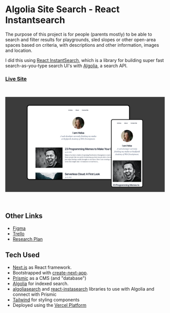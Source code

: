 # Algolia Site Search - React Instantsearch

The purpose of this project is for people (parents mostly) to be able to search and filter results for playgrounds, sled slopes or other open-area spaces based on criteria, with descriptions and other information, images and location.  

I did this using [React InstantSearch](https://www.algolia.com/doc/guides/building-search-ui/what-is-instantsearch/react/), which is a library for building super fast search-as-you-type search UI's with [Algolia](https://www.algolia.com/), a search API.

### [Live Site](https://leiksvaedi.vercel.app/)

&nbsp;

<img src="https://raw.githubusercontent.com/hebaulf/prismic-blog/main/public/static/images/blog-screenshot.png" alt="Screenshots of the site seen on deskop and mobile browsers" />

&nbsp;

## Other Links
- [Figma](https://www.figma.com/file/jvZwfXC2k54UzPWEJGqLiK/Leiksv%C3%A6%C3%B0i?node-id=9%3A256)
- [Trello](https://trello.com/b/uqaRcjkj)
- [Research Plan](https://docs.google.com/document/d/1OkaT8R1GwkFL3oBCgeQO2-0nYSwmwdO1G1hUgrLWiAM/edit?usp=sharing)


## Tech Used
- [Next.js](https://nextjs.org/) as React framework. 
- Bootstrapped with [create-next-app](https://github.com/vercel/next.js/tree/canary/packages/create-next-app). 
- [Prismic](https://prismic.io/) as a CMS (and "database") 
- [Algolia](https://www.algolia.com/) for indexed search.
- [algoliasearch](https://www.npmjs.com/package/algoliasearch) and [react-instasearch](https://github.com/algolia/react-instantsearch) libraries to use with Algolia and connect with Prismic
- [Tailwind](https://tailwindcss.com/) for styling components
- Deployed using the [Vercel Platform](https://vercel.com/new?utm_medium=default-template&filter=next.js&utm_source=create-next-app&utm_campaign=create-next-app-readme)
